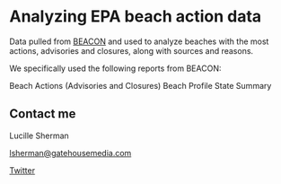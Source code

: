# Analyzing EPA beach action data

Data pulled from [BEACON](https://watersgeo.epa.gov/BEACON2/reports.html) and used to analyze beaches with the most actions, advisories and closures, along with sources and reasons. 

We specifically used the following reports from BEACON: 

Beach Actions (Advisories and Closures)
Beach Profile 
State Summary

## Contact me

Lucille Sherman

lsherman@gatehousemedia.com

[Twitter](https://twitter.com/_lucysherman)


